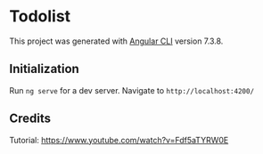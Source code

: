 # Todolist

This project was generated with [Angular CLI](https://github.com/angular/angular-cli) version 7.3.8.

## Initialization

Run `ng serve` for a dev server. Navigate to `http://localhost:4200/`

## Credits
Tutorial: https://www.youtube.com/watch?v=Fdf5aTYRW0E
